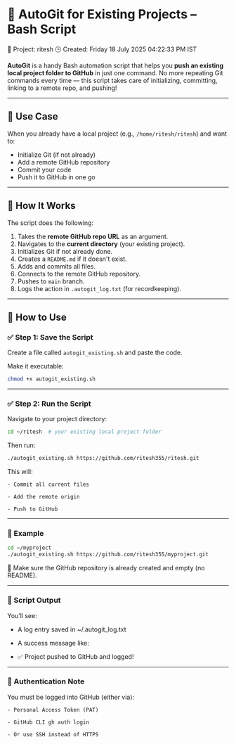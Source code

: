  # 🤖 AutoGit for Existing Projects – Bash Script
📁 Project: ritesh
🕒 Created: Friday 18 July 2025 04:22:33 PM IST


**AutoGit** is a handy Bash automation script that helps you **push an existing local project folder to GitHub** in just one command. No more repeating Git commands every time — this script takes care of initializing, committing, linking to a remote repo, and pushing!

---

## 📁 Use Case

When you already have a local project (e.g., `/home/ritesh/ritesh`) and want to:
- Initialize Git (if not already)
- Add a remote GitHub repository
- Commit your code
- Push it to GitHub in one go

---

## 🧠 How It Works

The script does the following:
1. Takes the **remote GitHub repo URL** as an argument.
2. Navigates to the **current directory** (your existing project).
3. Initializes Git if not already done.
4. Creates a `README.md` if it doesn't exist.
5. Adds and commits all files.
6. Connects to the remote GitHub repository.
7. Pushes to `main` branch.
8. Logs the action in `.autogit_log.txt` (for recordkeeping).

---

## 🚀 How to Use

### ✅ Step 1: Save the Script

Create a file called `autogit_existing.sh` and paste the code.

Make it executable:
```bash
chmod +x autogit_existing.sh
```
---

### ✅ Step 2: Run the Script

Navigate to your project directory:
```bash
cd ~/ritesh  # your existing local project folder
```
Then run:
```bash
./autogit_existing.sh https://github.com/ritesh355/ritesh.git
```
This will:

    - Commit all current files

    - Add the remote origin

    - Push to GitHub
    
---


### 📓 Example

```bash
cd ~/myproject
./autogit_existing.sh https://github.com/ritesh355/myproject.git
```
📌 Make sure the GitHub repository is already created and empty (no README).

---
### 📝 Script Output

You’ll see:

   - A log entry saved in ~/.autogit_log.txt

   - A success message like:

   - ✅ Project pushed to GitHub and logged!
---
### 🔐 Authentication Note

You must be logged into GitHub (either via):

    - Personal Access Token (PAT)

    - GitHub CLI gh auth login

    - Or use SSH instead of HTTPS





